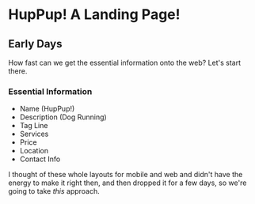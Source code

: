 # HupPup! A Landing Page!

## Early Days

How fast can we get the essential information onto the web? Let's start there.

### Essential Information

- Name (HupPup!)
- Description (Dog Running)
- Tag Line
- Services
- Price
- Location
- Contact Info

I thought of these whole layouts for mobile and web and didn't have the energy to make it right then, and then dropped it for a few days, so we're going to take _this_ approach.

